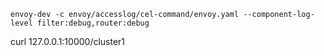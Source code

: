 

```
envoy-dev -c envoy/accesslog/cel-command/envoy.yaml --component-log-level filter:debug,router:debug
```


curl 127.0.0.1:10000/cluster1
